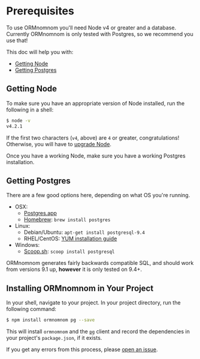 # Prerequisites

To use ORMnomnom you'll need Node v4 or greater and a database. Currently
ORMnomnom is only tested with Postgres, so we recommend you use that!

This doc will help you with:

- [Getting Node](#getting-node)
- [Getting Postgres](#getting-postgres)

## Getting Node

To make sure you have an appropriate version of Node installed, run the
following in a shell:

```bash
$ node -v
v4.2.1
```

If the first two characters (`v4`, above) are `4` or greater, congratulations!
Otherwise, you will have to [upgrade Node](https://nodejs.org/).

Once you have a working Node, make sure you have a working Postgres installation.

## Getting Postgres

There are a few good options here, depending on what OS you're running.

* OSX:
  * [Postgres.app](http://postgresapp.com/)
  * [Homebrew](http://brew.sh/): `brew install postgres`
* Linux:
  * Debian/Ubuntu: `apt-get install postgresql-9.4`
  * RHEL/CentOS: [YUM installation guide](https://wiki.postgresql.org/wiki/YUM_Installation)
* Windows:
  * [Scoop.sh](http://scoop.sh/): `scoop install postgresql`

ORMnomnom generates fairly backwards compatible SQL, and should work from
versions 9.1 up, **however** it is only tested on 9.4+.

## Installing ORMnomnom in Your Project

In your shell, navigate to your project. In your project directory, run the
following command:

```bash
$ npm install ormnomnom pg --save
```

This will install `ormnomnom` and the [`pg`](https://npmjs.org/package/pg)
client and record the dependencies in your project's `package.json`, if it
exists.

If you get any errors from this process, please [open an
issue](https://github.com/chrisdickinson/ormnomnom/issues/new).
